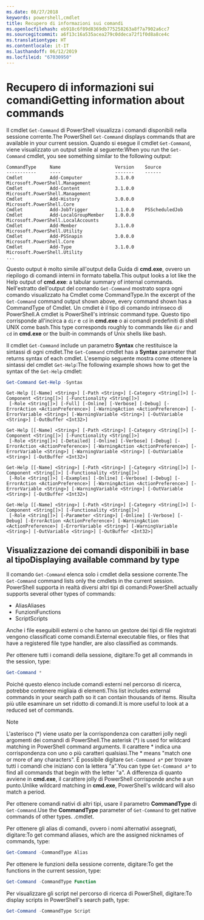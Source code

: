 ```yaml
---
ms.date: 08/27/2018
keywords: powershell,cmdlet
title: Recupero di informazioni sui comandi
ms.openlocfilehash: eb918c6f89d8369db775258263a8f7a7902a6cc7
ms.sourcegitcommit: a6f13c16a535acea279c0ddeca72f1f0d8a8ce4c
ms.translationtype: HT
ms.contentlocale: it-IT
ms.lasthandoff: 06/12/2019
ms.locfileid: "67030950"
---
```

# <a name="getting-information-about-commands"></a><span data-ttu-id="49d83-103">Recupero di informazioni sui comandi</span><span class="sxs-lookup"><span data-stu-id="49d83-103">Getting information about commands</span></span>

<span data-ttu-id="49d83-104">Il cmdlet `Get-Command` di PowerShell visualizza i comandi disponibili nella sessione corrente.</span><span class="sxs-lookup"><span data-stu-id="49d83-104">The PowerShell `Get-Command` displays commands that are available in your current session.</span></span>
<span data-ttu-id="49d83-105">Quando si esegue il cmdlet `Get-Command`, viene visualizzato un output simile al seguente:</span><span class="sxs-lookup"><span data-stu-id="49d83-105">When you run the `Get-Command` cmdlet, you see something similar to the following output:</span></span>

```output
CommandType     Name                    Version    Source
-----------     ----                    -------    ------
Cmdlet          Add-Computer            3.1.0.0    Microsoft.PowerShell.Management
Cmdlet          Add-Content             3.1.0.0    Microsoft.PowerShell.Management
Cmdlet          Add-History             3.0.0.0    Microsoft.PowerShell.Core
Cmdlet          Add-JobTrigger          1.1.0.0    PSScheduledJob
Cmdlet          Add-LocalGroupMember    1.0.0.0    Microsoft.PowerShell.LocalAccounts
Cmdlet          Add-Member              3.1.0.0    Microsoft.PowerShell.Utility
Cmdlet          Add-PSSnapin            3.0.0.0    Microsoft.PowerShell.Core
Cmdlet          Add-Type                3.1.0.0    Microsoft.PowerShell.Utility
...
```

<span data-ttu-id="49d83-106">Questo output è molto simile all'output della Guida di **cmd.exe**, ovvero un riepilogo di comandi interni in formato tabella.</span><span class="sxs-lookup"><span data-stu-id="49d83-106">This output looks a lot like the Help output of **cmd.exe**: a tabular summary of internal commands.</span></span> <span data-ttu-id="49d83-107">Nell'estratto dell'output del comando `Get-Command` mostrato sopra ogni comando visualizzato ha Cmdlet come CommandType.</span><span class="sxs-lookup"><span data-stu-id="49d83-107">In the excerpt of the `Get-Command` command output shown above, every command shown has a CommandType of Cmdlet.</span></span> <span data-ttu-id="49d83-108">Un cmdlet è il tipo di comando intrinseco di PowerShell.</span><span class="sxs-lookup"><span data-stu-id="49d83-108">A cmdlet is PowerShell's intrinsic command type.</span></span> <span data-ttu-id="49d83-109">Questo tipo corrisponde all'incirca a `dir` e `cd` in **cmd.exe** o ai comandi predefiniti di shell UNIX come bash.</span><span class="sxs-lookup"><span data-stu-id="49d83-109">This type corresponds roughly to commands like `dir` and `cd` in **cmd.exe** or the built-in commands of Unix shells like bash.</span></span>

<span data-ttu-id="49d83-110">Il cmdlet `Get-Command` include un parametro **Syntax** che restituisce la sintassi di ogni cmdlet.</span><span class="sxs-lookup"><span data-stu-id="49d83-110">The `Get-Command` cmdlet has a **Syntax** parameter that returns syntax of each cmdlet.</span></span> <span data-ttu-id="49d83-111">L'esempio seguente mostra come ottenere la sintassi del cmdlet `Get-Help`:</span><span class="sxs-lookup"><span data-stu-id="49d83-111">The following example shows how to get the syntax of the `Get-Help` cmdlet:</span></span>

```powershell
Get-Command Get-Help -Syntax
```

```output
Get-Help [[-Name] <String>] [-Path <String>] [-Category <String[]>] [-Component <String[]>] [-Functionality <String[]>]
 [-Role <String[]>] [-Full] [-Online] [-Verbose] [-Debug] [-ErrorAction <ActionPreference>] [-WarningAction <ActionPreference>] [-ErrorVariable <String>] [-WarningVariable <String>] [-OutVariable <String>] [-OutBuffer <Int32>]

Get-Help [[-Name] <String>] [-Path <String>] [-Category <String[]>] [-Component <String[]>] [-Functionality <String[]>]
 [-Role <String[]>] [-Detailed] [-Online] [-Verbose] [-Debug] [-ErrorAction <ActionPreference>] [-WarningAction <ActionPreference>] [-ErrorVariable <String>] [-WarningVariable <String>] [-OutVariable <String>] [-OutBuffer <Int32>]

Get-Help [[-Name] <String>] [-Path <String>] [-Category <String[]>] [-Component <String[]>] [-Functionality <String[]>]
 [-Role <String[]>] [-Examples] [-Online] [-Verbose] [-Debug] [-ErrorAction <ActionPreference>] [-WarningAction <ActionPreference>] [-ErrorVariable <String>] [-WarningVariable <String>] [-OutVariable <String>] [-OutBuffer <Int32>]

Get-Help [[-Name] <String>] [-Path <String>] [-Category <String[]>] [-Component <String[]>] [-Functionality <String[]>]
 [-Role <String[]>] [-Parameter <String>] [-Online] [-Verbose] [-Debug] [-ErrorAction <ActionPreference>] [-WarningAction <ActionPreference>] [-ErrorVariable <String>] [-WarningVariable <String>] [-OutVariable <String>] [-OutBuffer <Int32>]
```

## <a name="displaying-available-command-by-type"></a><span data-ttu-id="49d83-112">Visualizzazione dei comandi disponibili in base al tipo</span><span class="sxs-lookup"><span data-stu-id="49d83-112">Displaying available command by type</span></span>

<span data-ttu-id="49d83-113">Il comando `Get-Command` elenca solo i cmdlet della sessione corrente.</span><span class="sxs-lookup"><span data-stu-id="49d83-113">The `Get-Command` command lists only the cmdlets in the current session.</span></span> <span data-ttu-id="49d83-114">PowerShell supporta in realtà diversi altri tipi di comandi:</span><span class="sxs-lookup"><span data-stu-id="49d83-114">PowerShell actually supports several other types of commands:</span></span>

- <span data-ttu-id="49d83-115">Alias</span><span class="sxs-lookup"><span data-stu-id="49d83-115">Aliases</span></span>
- <span data-ttu-id="49d83-116">Funzioni</span><span class="sxs-lookup"><span data-stu-id="49d83-116">Functions</span></span>
- <span data-ttu-id="49d83-117">Script</span><span class="sxs-lookup"><span data-stu-id="49d83-117">Scripts</span></span>

<span data-ttu-id="49d83-118">Anche i file eseguibili esterni o che hanno un gestore dei tipi di file registrati vengono classificati come comandi.</span><span class="sxs-lookup"><span data-stu-id="49d83-118">External executable files, or files that have a registered file type handler, are also classified as commands.</span></span>

<span data-ttu-id="49d83-119">Per ottenere tutti i comandi della sessione, digitare:</span><span class="sxs-lookup"><span data-stu-id="49d83-119">To get all commands in the session, type:</span></span>

```powershell
Get-Command *
```

<span data-ttu-id="49d83-120">Poiché questo elenco include comandi esterni nel percorso di ricerca, potrebbe contenere migliaia di elementi.</span><span class="sxs-lookup"><span data-stu-id="49d83-120">This list includes external commands in your search path so it can contain thousands of items.</span></span>
<span data-ttu-id="49d83-121">Risulta più utile esaminare un set ridotto di comandi.</span><span class="sxs-lookup"><span data-stu-id="49d83-121">It is more useful to look at a reduced set of commands.</span></span>

> [!NOTE]
> <span data-ttu-id="49d83-122">L'asterisco (\*) viene usato per la corrispondenza con caratteri jolly negli argomenti dei comandi di PowerShell.</span><span class="sxs-lookup"><span data-stu-id="49d83-122">The asterisk (\*) is used for wildcard matching in PowerShell command arguments.</span></span> <span data-ttu-id="49d83-123">Il carattere \* indica una corrispondenza con uno o più caratteri qualsiasi.</span><span class="sxs-lookup"><span data-stu-id="49d83-123">The \* means "match one or more of any characters".</span></span> <span data-ttu-id="49d83-124">È possibile digitare `Get-Command a*` per trovare tutti i comandi che iniziano con la lettera "a".</span><span class="sxs-lookup"><span data-stu-id="49d83-124">You can type `Get-Command a*` to find all commands that begin with the letter "a".</span></span> <span data-ttu-id="49d83-125">A differenza di quanto avviene in **cmd.exe**, il carattere jolly di PowerShell corrisponde anche a un punto.</span><span class="sxs-lookup"><span data-stu-id="49d83-125">Unlike wildcard matching in **cmd.exe**, PowerShell's wildcard will also match a period.</span></span>

<span data-ttu-id="49d83-126">Per ottenere comandi nativi di altri tipi, usare il parametro **CommandType** di `Get-Command`.</span><span class="sxs-lookup"><span data-stu-id="49d83-126">Use the **CommandType** parameter of `Get-Command` to get native commands of other types.</span></span>
<span data-ttu-id="49d83-127">.</span><span class="sxs-lookup"><span data-stu-id="49d83-127">cmdlet.</span></span>

<span data-ttu-id="49d83-128">Per ottenere gli alias di comandi, ovvero i nomi alternativi assegnati, digitare:</span><span class="sxs-lookup"><span data-stu-id="49d83-128">To get command aliases, which are the assigned nicknames of commands, type:</span></span>

```powershell
Get-Command -CommandType Alias
```

<span data-ttu-id="49d83-129">Per ottenere le funzioni della sessione corrente, digitare:</span><span class="sxs-lookup"><span data-stu-id="49d83-129">To get the functions in the current session, type:</span></span>

```powershell
Get-Command -CommandType Function
```

<span data-ttu-id="49d83-130">Per visualizzare gli script nel percorso di ricerca di PowerShell, digitare:</span><span class="sxs-lookup"><span data-stu-id="49d83-130">To display scripts in PowerShell's search path, type:</span></span>

```powershell
Get-Command -CommandType Script
```
